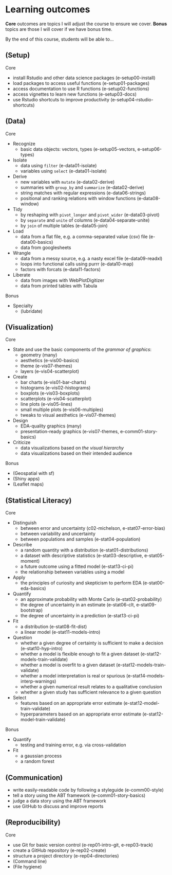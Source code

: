 # Learning outcomes
**Core** outcomes are topics I will adjust the course to ensure we cover.
**Bonus** topics are those I will cover if we have bonus time.

By the end of this course, students will be able to...

## (Setup)

Core
- install Rstudio and other data science packages (e-setup00-install)
- load packages to access useful functions (e-setup01-packages)
- access documentation to use R functions (e-setup02-functions)
- access vignettes to learn new functions (e-setup03-docs)
- use Rstudio shortcuts to improve productivity (e-setup04-rstudio-shortcuts)

## (Data)

Core
- Recognize
  - basic data objects: vectors, types (e-setup05-vectors, e-setup06-types)
- Isolate
  - data using `filter` (e-data01-isolate)
  - variables using `select` (e-data01-isolate)
- Derive
  - new variables with `mutate` (e-data02-derive)
  - summaries with `group_by` and `summarize` (e-data02-derive)
  - string matches with regular expressions (e-data06-strings)
  - positional and ranking relations with window functions (e-data08-window)
- Tidy
  - by reshaping with `pivot_longer` and `pivot_wider` (e-data03-pivot)
  - by `separate` and `unite` of columns (e-data04-separate-unite)
  - by `join` of multiple tables (e-data05-join)
- Load
  - data from a flat file, e.g. a comma-separated value (csv) file (e-data00-basics)
  - data from googlesheets
- Wrangle
  - data from a messy source, e.g. a nasty excel file (e-data09-readxl)
  - loops into functional calls using purrr (e-data10-map)
  - factors with forcats (e-data11-factors)
- Liberate
  - data from images with WebPlotDigitizer
  - data from printed tables with Tabula

Bonus
- Specialty
  - (lubridate)

## (Visualization)

Core
- State and use the basic components of the *grammar of graphics*:
  - geometry (many)
  - aesthetics (e-vis00-basics)
  - theme (e-vis07-themes)
  - layers (e-vis04-scatterplot)
- Create
  - bar charts (e-vis01-bar-charts)
  - histograms (e-vis02-histograms)
  - boxplots (e-vis03-boxplots)
  - scatterplots (e-vis04-scatterplot)
  - line plots (e-vis05-lines)
  - small multiple plots (e-vis06-multiples)
  - tweaks to visual aesthetics (e-vis07-themes)
- Design
  - EDA-quality graphics (many)
  - presentation-ready graphics (e-vis07-themes, e-comm01-story-basics)
- Criticize
  - data visualizations based on *the visual hierarchy*
  - data visualizations based on their intended audience

Bonus
- (Geospatial with sf)
- (Shiny apps)
- (Leaflet maps)

## (Statistical Literacy)

Core
- Distinguish
  - between error and uncertainty (c02-michelson, e-stat07-error-bias)
  - between variability and uncertainty
  - between populations and samples (e-stat04-population)
- Describe
  - a random quantity with a distribution (e-stat01-distributions)
  - a dataset with descriptive statistics (e-stat03-descriptive, e-stat05-moment)
  - a future outcome using a fitted model (e-stat13-ci-pi)
  - the relationship between variables using a model
- Apply
  - the principles of curiosity and skepticism to perform EDA (e-stat00-eda-basics)
- Quantify
  - an approximate probability with Monte Carlo (e-stat02-probability)
  - the degree of uncertainty in an estimate (e-stat06-clt, e-stat09-bootstrap)
  - the degree of uncertainty in a prediction (e-stat13-ci-pi)
- Fit
  - a distribution (e-stat08-fit-dist)
  - a linear model (e-stat11-models-intro)
- Question
  - whether a given degree of certainty is sufficient to make a decision (e-stat10-hyp-intro)
  - whether a model is flexible enough to fit a given dataset (e-stat12-models-train-validate)
  - whether a model is overfit to a given dataset (e-stat12-models-train-validate)
  - whether a model interpretation is real or spurious (e-stat14-models-interp-warnings)
  - whether a given numerical result relates to a qualitative conclusion
  - whether a given study has sufficient relevance to a given question
- Select
  - features based on an appropriate error estimate (e-stat12-model-train-validate)
  - hyperparameters based on an appropriate error estimate (e-stat12-model-train-validate)

Bonus
- Quantify
  - testing and training error, e.g. via cross-validation
- Fit
  - a gaussian process
  - a random forest

## (Communication)
- write easily-readable code by following a styleguide (e-comm00-style)
- tell a story using the ABT framework (e-comm01-story-basics)
- judge a data story using the ABT framework
- use GitHub to discuss and improve reports

## (Reproducibility)

Core
- use Git for basic version control (e-rep01-intro-git, e-rep03-track)
- create a GitHub repository (e-rep02-create)
- structure a project directory (e-rep04-directories)
- (Command line)
- (File hygiene)

